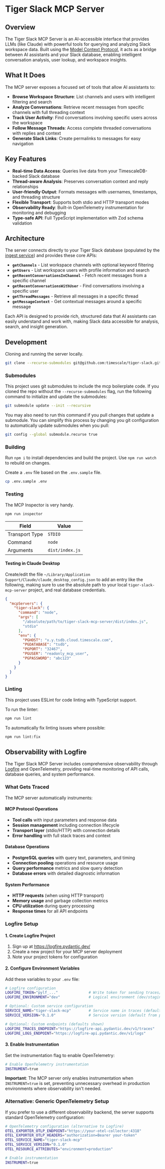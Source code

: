 # Tiger Slack MCP Server

## Overview

The Tiger Slack MCP Server is an AI-accessible interface that provides LLMs (like Claude) with powerful tools for querying and analyzing Slack workspace data. Built using the [Model Context Protocol](https://modelcontextprotocol.io/introduction), it acts as a bridge between AI assistants and your Slack database, enabling intelligent conversation analysis, user lookup, and workspace insights.

## What It Does

The MCP server exposes a focused set of tools that allow AI assistants to:

- **Browse Workspace Structure**: List channels and users with intelligent filtering and search
- **Analyze Conversations**: Retrieve recent messages from specific channels with full threading context
- **Track User Activity**: Find conversations involving specific users across the workspace
- **Follow Message Threads**: Access complete threaded conversations with replies and context
- **Generate Slack Links**: Create permalinks to messages for easy navigation

## Key Features

- **Real-time Data Access**: Queries live data from your TimescaleDB-backed Slack database
- **Thread-aware Analysis**: Preserves conversation context and reply relationships
- **User-friendly Output**: Formats messages with usernames, timestamps, and threading structure
- **Flexible Transport**: Supports both stdio and HTTP transport modes
- **Observability Ready**: Built-in OpenTelemetry instrumentation for monitoring and debugging
- **Type-safe API**: Full TypeScript implementation with Zod schema validation

## Architecture

The server connects directly to your Tiger Slack database (populated by the [ingest service](../ingest/README.md)) and provides these core APIs:

- **`getChannels`** - List workspace channels with optional keyword filtering
- **`getUsers`** - List workspace users with profile information and search
- **`getRecentConversationsInChannel`** - Fetch recent messages from a specific channel
- **`getRecentConversationsWithUser`** - Find conversations involving a specific user
- **`getThreadMessages`** - Retrieve all messages in a specific thread
- **`getMessageContext`** - Get contextual messages around a specific message

Each API is designed to provide rich, structured data that AI assistants can easily understand and work with, making Slack data accessible for analysis, search, and insight generation.


## Development

Cloning and running the server locally.

```bash
git clone --recurse-submodules git@github.com:timescale/tiger-slack.git
```

### Submodules

This project uses git submodules to include the mcp boilerplate code. If you cloned the repo without the `--recurse-submodules` flag, run the following command to initialize and update the submodules:

```bash
git submodule update --init --recursive
```

You may also need to run this command if you pull changes that update a submodule. You can simplify this process by changing you git configuration to automatically update submodules when you pull:

```bash
git config --global submodule.recurse true
```

### Building

Run `npm i` to install dependencies and build the project. Use `npm run watch` to rebuild on changes.

Create a `.env` file based on the `.env.sample` file.

```bash
cp .env.sample .env
```

### Testing

The MCP Inspector is very handy.

```bash
npm run inspector
```

| Field          | Value           |
| -------------- | --------------- |
| Transport Type | `STDIO`         |
| Command        | `node`          |
| Arguments      | `dist/index.js` |

#### Testing in Claude Desktop

Create/edit the file `~/Library/Application Support/Claude/claude_desktop_config.json` to add an entry like the following, making sure to use the absolute path to your local `tiger-slack-mcp-server` project, and real database credentials.

```json
{
  "mcpServers": {
    "tiger-slack": {
      "command": "node",
      "args": [
        "/absolute/path/to/tiger-slack-mcp-server/dist/index.js",
        "stdio"
      ],
      "env": {
        "PGHOST": "x.y.tsdb.cloud.timescale.com",
        "PGDATABASE": "tsdb",
        "PGPORT": "32467",
        "PGUSER": "readonly_mcp_user",
        "PGPASSWORD": "abc123"
      }
    }
  }
}
```

### Linting

This project uses ESLint for code linting with TypeScript support.

To run the linter:

```bash
npm run lint
```

To automatically fix linting issues where possible:

```bash
npm run lint:fix
```

## Observability with Logfire

The Tiger Slack MCP Server includes comprehensive observability through [Logfire](https://logfire.pydantic.dev/) and OpenTelemetry, providing real-time monitoring of API calls, database queries, and system performance.

### What Gets Traced

The MCP server automatically instruments:

#### MCP Protocol Operations
- **Tool calls** with input parameters and response data
- **Session management** including connection lifecycle
- **Transport layer** (stdio/HTTP) with connection details
- **Error handling** with full stack traces and context

#### Database Operations
- **PostgreSQL queries** with query text, parameters, and timing
- **Connection pooling** operations and resource usage
- **Query performance** metrics and slow query detection
- **Database errors** with detailed diagnostic information

#### System Performance
- **HTTP requests** (when using HTTP transport)
- **Memory usage** and garbage collection metrics
- **CPU utilization** during query processing
- **Response times** for all API endpoints

### Logfire Setup

#### 1. Create Logfire Project

1. Sign up at https://logfire.pydantic.dev/
2. Create a new project for your MCP server deployment
3. Note your project tokens for configuration

#### 2. Configure Environment Variables

Add these variables to your `.env` file:

```bash
# Logfire configuration
LOGFIRE_TOKEN="pylf_..."              # Write token for sending traces/logs
LOGFIRE_ENVIRONMENT="dev"             # Logical environment (dev/staging/prod)

# Optional: Custom service configuration
SERVICE_NAME="tiger-slack-mcp"        # Service name in traces (default)
SERVICE_VERSION="0.1.0"               # Service version (default from package.json)

# Optional: Custom endpoints (defaults shown)
LOGFIRE_TRACES_ENDPOINT="https://logfire-api.pydantic.dev/v1/traces"
LOGFIRE_LOGS_ENDPOINT="https://logfire-api.pydantic.dev/v1/logs"
```

#### 3. Enable Instrumentation

Set the instrumentation flag to enable OpenTelemetry:

```bash
# Enable OpenTelemetry instrumentation
INSTRUMENT=true
```

**Important**: The MCP server only enables instrumentation when `INSTRUMENT=true` is set, preventing unnecessary overhead in production environments where observability isn't needed.

### Alternative: Generic OpenTelemetry Setup

If you prefer to use a different observability backend, the server supports standard OpenTelemetry configuration:

```bash
# OpenTelemetry configuration (alternative to Logfire)
OTEL_EXPORTER_OTLP_ENDPOINT="https://your-otel-collector:4318"
OTEL_EXPORTER_OTLP_HEADERS="authorization=Bearer your-token"
OTEL_SERVICE_NAME="tiger-slack-mcp"
OTEL_SERVICE_VERSION="0.1.0"
OTEL_RESOURCE_ATTRIBUTES="environment=production"

# Enable instrumentation
INSTRUMENT=true
```

